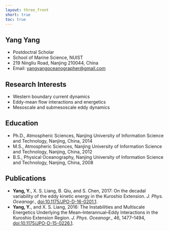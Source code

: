 ```yaml
---
layout: three_front
short: true
toc: true
---
```

## Yang Yang
- Postdoctral Scholar 
- School of Marine Science, NUIST
- 219 Ningliu Road, Nanjing 210044, China
- Email: yangyangoceanographer@gmail.com 

## Research Interests

- Western boundary current dynamics
- Eddy-mean flow interactions and energetics
- Mesoscale and submesoscale eddy dynamics

## Education
- Ph.D., Atmospheric Sciences, Nanjing University of Information Science and Technology, Nanjing, China, 2014
- M.S., Atmospheric Sciences, Nanjing University of Information Science and Technology, Nanjing, China, 2012
- B.S., Physical Oceanography, Nanjing University of Information Science and Technology, Nanjing, China, 2008

## Publications

- **Yang, Y.**, X. S. Liang, B. Qiu, and S. Chen, 2017: On the decadal variability of the eddy kinetic energy in the Kuroshio Extension. *J. Phys. Oceanogr.*, [doi:10.1175/JPO-D-16-0201.1](http://journals.ametsoc.org/doi/abs/10.1175/JPO-D-16-0201.1).
- **Yang, Y.**, and X. S. Liang, 2016: The Instabilities and Multiscale Energetics Underlying the Mean–Interannual–Eddy Interactions in the Kuroshio Extension Region. *J. Phys. Oceanogr.*, 46, 1477–1494, [doi:10.1175/JPO-D-15-0226.1](http://journals.ametsoc.org/doi/abs/10.1175/JPO-D-15-0226.1).
